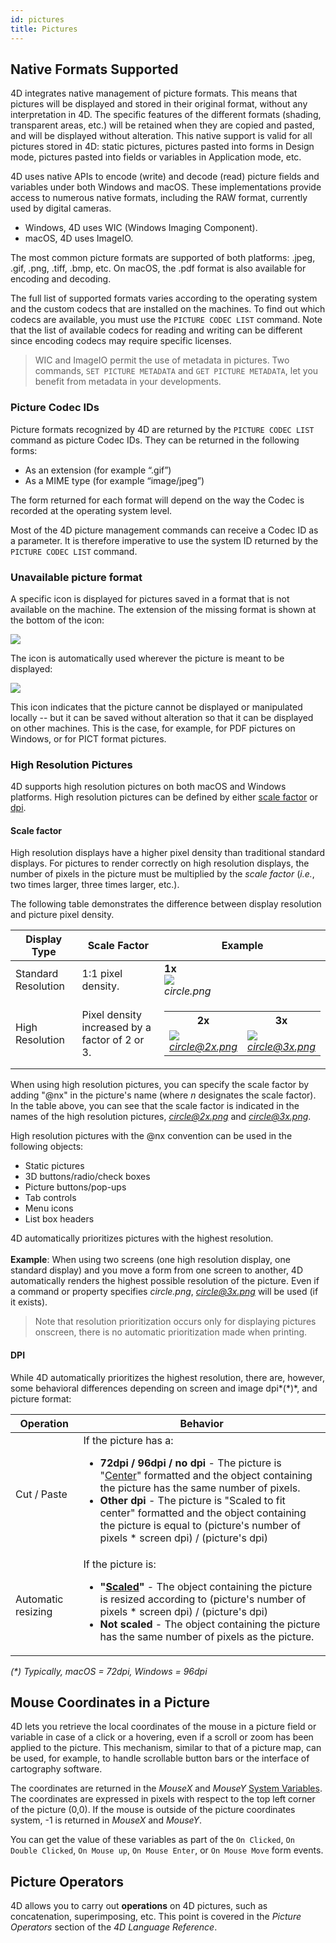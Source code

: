 ```yaml
---
id: pictures
title: Pictures
---
```


## Native Formats Supported  

4D integrates native management of picture formats. This means that pictures will be displayed and stored in their original format, without any interpretation in 4D. The specific features of the different formats (shading, transparent areas, etc.) will be retained when they are copied and pasted, and will be displayed without alteration. This native support is valid for all pictures stored in 4D: static pictures, pictures pasted into forms in Design mode, pictures pasted into fields or variables in Application mode, etc.

4D uses native APIs to encode (write) and decode (read) picture fields and variables under both Windows and macOS. These implementations provide access to numerous native formats, including the RAW format, currently used by digital cameras. 

*	Windows, 4D uses WIC (Windows Imaging Component). 
*	macOS, 4D uses ImageIO.

The most common picture formats are supported of both platforms: .jpeg, .gif, .png, .tiff, .bmp, etc. On macOS, the .pdf format is also available for encoding and decoding.

The full list of supported formats varies according to the operating system and the custom codecs that are installed on the machines. To find out which codecs are available, you must use the `PICTURE CODEC LIST` command. Note that the list of available codecs for reading and writing can be different since encoding codecs may require specific licenses.

>WIC and ImageIO permit the use of metadata in pictures. Two commands, `SET PICTURE METADATA` and `GET PICTURE METADATA`, let you benefit from metadata in your developments.


### Picture Codec IDs  

Picture formats recognized by 4D are returned by the `PICTURE CODEC LIST` command as picture Codec IDs. They can be returned in the following forms:

*	As an extension (for example “.gif”)
*	As a MIME type (for example “image/jpeg”)

The form returned for each format will depend on the way the Codec is recorded at the operating system level.

Most of the 4D picture management commands can receive a Codec ID as a parameter. It is therefore imperative to use the system ID returned by the `PICTURE CODEC LIST` command.




### Unavailable picture format  

A specific icon is displayed for pictures saved in a format that is not available on the machine. The extension of the missing format is shown at the bottom of the icon:

![](assets/en/Project/picNoFormat.png)

The icon is automatically used wherever the picture is meant to be displayed:

![](assets/en/Project/picNoFormat2.png)

This icon indicates that the picture cannot be displayed or manipulated locally -- but it can be saved without alteration so that it can be displayed on other machines. This is the case, for example, for PDF pictures on Windows, or for PICT format pictures.



### High Resolution Pictures

4D supports high resolution pictures on both macOS and Windows platforms. High resolution pictures can be defined by either [scale factor](#scale-factor) or [dpi](#dpi).

#### Scale factor 

High resolution displays have a higher pixel density than traditional standard displays. For pictures to render correctly on high resolution displays, the number of pixels in the picture must be multiplied by the *scale factor* (*i.e.*, two times larger, three times larger, etc.). 

The following table demonstrates the difference between display resolution and picture pixel density.

|Display Type| Scale Factor|Example
|---|---|---|
|Standard Resolution|1:1 pixel density.| **1x**<br>![](assets/en/Project/pictureScale1.png)<br>*circle.png*
|High Resolution| Pixel density increased by a factor of 2 or 3.|<table><th>2x</th><th>3x</th><tr><td>![](assets/en/Project/pictureScale2.png)<br>*circle@2x.png*</td><td>![](assets/en/Project/pictureScale3.png)<br>*circle@3x.png*</td></tr></table>

When using high resolution pictures, you can specify the scale factor by adding "@nx" in the picture's name (where *n* designates the scale factor). In the table above, you can see that the scale factor is indicated in the names of the high resolution pictures, *circle@2x.png* and *circle@3x.png*. 

High resolution pictures with the @nx convention can be used in the following objects:

*	Static pictures
*	3D buttons/radio/check boxes
*	Picture buttons/pop-ups
*	Tab controls
*	Menu icons
*	List box headers


4D automatically prioritizes pictures with the highest resolution.
<br><br> **Example**: When using two screens (one high resolution display, one standard display) and you move a form from one screen to another, 4D  automatically renders the highest possible resolution of the picture. Even if a command or property specifies *circle.png*, *circle@3x.png* will be used (if it exists).

>Note that resolution prioritization occurs only for displaying pictures onscreen, there is no automatic prioritization made when printing. 



#### DPI

While 4D automatically prioritizes the highest resolution,  there are, however, some behavioral differences depending on screen and image dpi*(\*)*, and picture format:

|Operation |Behavior|
|---|---|
|Cut / Paste|If the picture has a:<p><ul><li>**72dpi / 96dpi / no dpi** -  The picture is "[Center](../FormObjects/propertiesPicture.html#center--truncated-non-centered)" formatted and the object containing the picture has the same number of pixels.</li><li>**Other dpi** - The picture is "Scaled to fit center" formatted and the object containing the picture is equal to (picture's number of pixels * screen dpi) / (picture's dpi) <p>|
|Automatic resizing|If the picture is:<p><ul><li>**"[Scaled](../FormObjects/propertiesPicture.html#scaled-to-fit)"** - The object containing the picture is resized according to (picture's number of pixels * screen dpi) / (picture's dpi) </li> <li>**Not scaled** - The object containing the picture has the same number of pixels as the picture.</li></ul><p>|

*(\*) Typically,  macOS = 72dpi, Windows = 96dpi*






## Mouse Coordinates in a Picture  

4D lets you retrieve the local coordinates of the mouse in a picture field or variable in case of a click or a hovering, even if a scroll or zoom has been applied to the picture. This mechanism, similar to that of a picture map, can be used, for example, to handle scrollable button bars or the interface of cartography software.

The coordinates are returned in the *MouseX* and *MouseY* [System Variables](https://doc.4d.com/4Dv18/4D/18/System-Variables.300-4505547.en.html). The coordinates are expressed in pixels with respect to the top left corner of the picture (0,0). If the mouse is outside of the picture coordinates system, -1 is returned in *MouseX* and *MouseY*. 

You can get the value of these variables as part of the `On Clicked`, `On Double Clicked`, `On Mouse up`, `On Mouse Enter`, or `On Mouse Move` form events.

## Picture Operators  

4D allows you to carry out **operations** on 4D pictures, such as concatenation, superimposing, etc. This point is covered in the *Picture Operators* section of the *4D Language Reference*.

